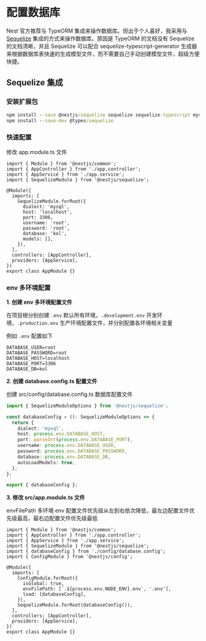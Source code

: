 # 配置数据库

Nest 官方推荐与 TypeORM 集成来操作数据库。但出于个人喜好，我采用与 [Sequelize](https://www.npmjs.com/package/sequelize) 集成的方式来操作数据库。原因是 TypeORM 的文档没有 Sequelize 的文档清晰，并且 Sequelize 可以配合 sequelize-typescript-generator 生成器来根据数据库表快速的生成模型文件，而不需要自己手动创建模型文件，超级方便快捷。



## Sequelize 集成

### 安装扩展包

```cmd
npm install --save @nestjs/sequelize sequelize sequelize-typescript mysql2
npm install --save-dev @types/sequelize
```

### 快速配置

修改 app.module.ts 文件

```ts{4,8-16}
import { Module } from '@nestjs/common';
import { AppController } from './app.controller';
import { AppService } from './app.service';
import { SequelizeModule } from '@nestjs/sequelize';

@Module({
  imports: [
    SequelizeModule.forRoot({
      dialect: 'mysql',
      host: 'localhost',
      port: 3306,
      username: 'root',
      password: 'root',
      database: 'kol',
      models: [],
    }),
  ],
  controllers: [AppController],
  providers: [AppService],
})
export class AppModule {}
```

### env 多环境配置

**1. 创建 env 多环境配置文件**

在项目根分别创建 `.env` 默认所有环境，`.development.env` 开发环境，`.production.env` 生产环境配置文件，并分别配置各环境相关变量

例如 `.env` 配置如下

```
DATABASE_USER=root
DATABASE_PASSWORD=root
DATABASE_HOST=localhost
DATABASE_PORT=3306
DATABASE_DB=kol
```

**2. 创建 database.config.ts 配置文件**

创建 src/config/database.config.ts 数据库配置文件

```ts
import { SequelizeModuleOptions } from '@nestjs/sequelize';

const databaseConfig = (): SequelizeModuleOptions => {
  return {
    dialect: 'mysql',
    host: process.env.DATABASE_HOST,
    port: parseInt(process.env.DATABASE_PORT),
    username: process.env.DATABASE_USER,
    password: process.env.DATABASE_PASSWORD,
    database: process.env.DATABASE_DB,
    autoLoadModels: true,
  };
};

export { databaseConfig };
```

**3. 修改 src/app.module.ts 文件**

envFilePath 多环境 env 配置文件优先级从左到右依次降低，最左边配置文件优先级最高，最右边配置文件优先级最低

```ts{4-6,10-15}
import { Module } from '@nestjs/common';
import { AppController } from './app.controller';
import { AppService } from './app.service';
import { SequelizeModule } from '@nestjs/sequelize';
import { databaseConfig } from './config/database.config';
import { ConfigModule } from '@nestjs/config';

@Module({
  imports: [
    ConfigModule.forRoot({
      isGlobal: true,
      envFilePath: [`.${process.env.NODE_ENV}.env`, '.env'],
      load: [databaseConfig],
    }),
    SequelizeModule.forRoot(databaseConfig()),
  ],
  controllers: [AppController],
  providers: [AppService],
})
export class AppModule {}
```


